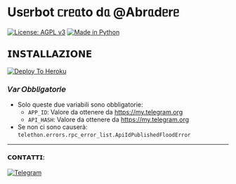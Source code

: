 # Usᥱrbot ᥴrᥱᥲto dᥲ @Abrᥲdᥱrᥱ

[![License: AGPL v3](https://img.shields.io/badge/License-AGPL%20v3-green.svg)](https://www.gnu.org/licenses/agpl-3.0)
[![Made in Python](https://img.shields.io/badge/Made%20in-python-red.svg)](https://www.python.org/)

## 𝗜𝗡𝗦𝗧𝗔𝗟𝗟𝗔𝗭𝗜𝗢𝗡𝗘

[![Deploy To Heroku](https://www.herokucdn.com/deploy/button.svg)](https://heroku.com/deploy)

### 𝘝𝘢𝘳 𝘖𝘣𝘣𝘭𝘪𝘨𝘢𝘵𝘰𝘳𝘪𝘦

- Solo queste due variabili sono obbligatorie:
  - `APP_ID`: Valore da ottenere da <https://my.telegram.org>
  - `API_HASH`: Valore da ottenere da <https://my.telegram.org>
- Se non ci sono causerà: `telethon.errors.rpc_error_list.ApiIdPublishedFloodError`

***

#### 𝗖𝗢𝗡𝗧𝗔𝗧𝗧𝗜:

[![Telegram](https://img.shields.io/badge/Telegram-%20@Abradere-orange.svg)](https://t.me/Abradere)
